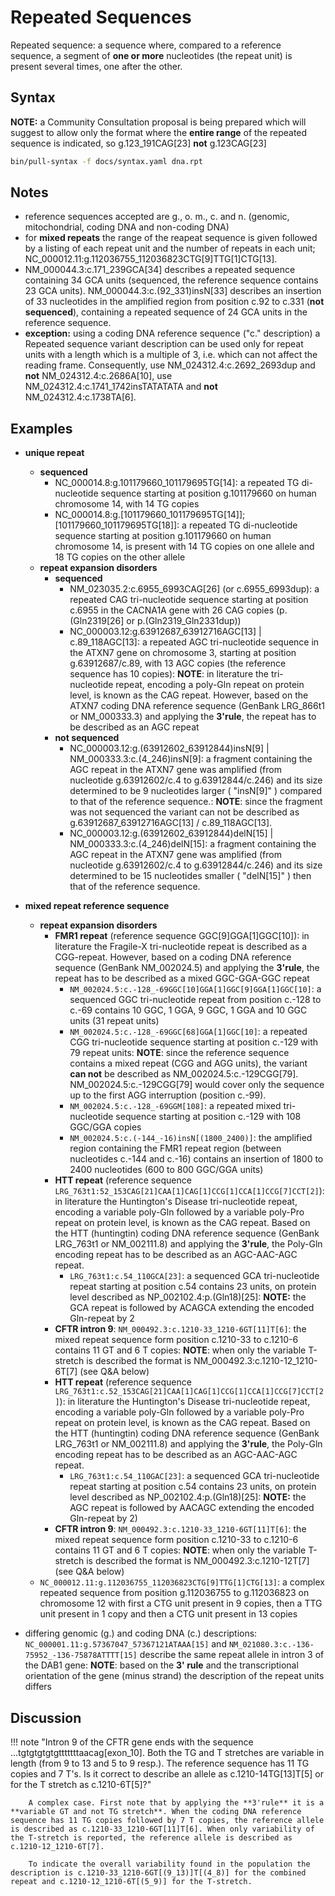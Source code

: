 # Repeated Sequences

<!-- ## Definition -->

Repeated sequence: a sequence where, compared to a reference sequence, a segment of **one or more** nucleotides (the repeat unit) is present several times, one after the other.

## Syntax

**NOTE:** a Community Consultation proposal is being prepared which will suggest to allow only the format where the **entire range** of the repeated sequence is indicated, so g.123_191CAG[23] **not** g.123CAG[23]

```sh exec="true"
bin/pull-syntax -f docs/syntax.yaml dna.rpt
```

## Notes

- reference sequences accepted are g., o. m., c. and n. (genomic, mitochondrial, coding DNA and non-coding DNA)
- for **mixed repeats** the range of the reapeat sequence is given followed by a listing of each repeat unit and the number of repeats in each unit; NC_000012.11:g.112036755_112036823CTG[9]TTG[1]CTG[13].
- NM_000044.3:c.171_239GCA[34] describes a repeated sequence containing 34 GCA units (sequenced, the reference sequence contains 23 GCA units). NM_000044.3:c.(92_331)insN[33] describes an insertion of 33 nucleotides in the amplified region from position c.92 to c.331 (**not sequenced**), containing a repeated sequence of 24 GCA units in the reference sequence.
- **exception:** using a coding DNA reference sequence ("c." description) a Repeated sequence variant description can be used only for repeat units with a length which is a multiple of 3, i.e. which can not affect the reading frame. Consequently, use NM_024312.4:c.2692_2693dup and **not** NM_024312.4:c.2686A[10], use NM_024312.4:c.1741_1742insTATATATA and **not** NM_024312.4:c.1738TA[6].

## Examples

- **unique repeat**

    - **sequenced**
        - NC_000014.8:g.101179660_101179695TG[14]: a repeated TG di-nucleotide sequence starting at position g.101179660 on human chromosome 14, with 14 TG copies
        - NC_000014.8:g.[101179660_101179695TG[14]];[101179660_101179695TG[18]]: a repeated TG di-nucleotide sequence starting at position g.101179660 on human chromosome 14, is present with 14 TG copies on one allele and 18 TG copies on the other allele
    - **repeat expansion disorders**
        - **sequenced**
            - NM_023035.2:c.6955_6993CAG[26] (or c.6955_6993dup): a repeated CAG tri-nucleotide sequence starting at position c.6955 in the CACNA1A gene with 26 CAG copies (p.(Gln2319[26] or p.(Gln2319_Gln2331dup))
            - NC_000003.12:g.63912687_63912716AGC[13] | c.89_118AGC[13]: a repeated AGC tri-nucleotide sequence in the ATXN7 gene on chromosome 3, starting at position g.63912687/c.89, with 13 AGC copies (the reference sequence has 10 copies): **NOTE**: in literature the tri-nucleotide repeat, encoding a poly-Gln repeat on protein level, is known as the CAG repeat. However, based on the ATXN7 coding DNA reference sequence (GenBank LRG_866t1 or NM_000333.3) and applying the **3'rule**, the repeat has to be described as an AGC repeat
        - **not sequenced**
            - NC_000003.12:g.(63912602_63912844)insN[9] | NM_000333.3:c.(4_246)insN[9]: a fragment containing the AGC repeat in the ATXN7 gene was amplified (from nucleotide g.63912602/c.4 to g.63912844/c.246) and its size determined to be 9 nucleotides larger ( "insN[9]" ) compared to that of the reference sequence.: **NOTE**: since the fragment was not sequenced the variant can not be described as g.63912687_63912716AGC[13] / c.89_118AGC[13].
            - NC_000003.12:g.(63912602_63912844)delN[15] | NM_000333.3:c.(4_246)delN[15]: a fragment containing the AGC repeat in the ATXN7 gene was amplified (from nucleotide g.63912602/c.4 to g.63912844/c.246) and its size determined to be 15 nucleotides smaller ( "delN[15]" ) then that of the reference sequence.

- **mixed repeat reference sequence**
    - **repeat expansion disorders**
        - **FMR1 repeat** (reference sequence GGC[9]GGA[1]GGC[10]): in literature the Fragile-X tri-nucleotide repeat is described as a CGG-repeat. However, based on a coding DNA reference sequence (GenBank NM_002024.5) and applying the **3'rule**, the repeat has to be described as a mixed GGC-GGA-GGC repeat
            - `NM_002024.5:c.-128_-69GGC[10]GGA[1]GGC[9]GGA[1]GGC[10]`: a sequenced GGC tri-nucleotide repeat from position c.-128 to c.-69 contains 10 GGC, 1 GGA, 9 GGC, 1 GGA and 10 GGC units (31 repeat units)
            - `NM_002024.5:c.-128_-69GGC[68]GGA[1]GGC[10]`: a repeated CGG tri-nucleotide sequence starting at position c.-129 with 79 repeat units: **NOTE**: since the reference sequence contains a mixed repeat (CGG and AGG units), the variant **can not** be described as NM_002024.5:c.-129CGG[79]. NM_002024.5:c.-129CGG[79] would cover only the sequence up to the first AGG interruption (position c.-99).
            - `NM_002024.5:c.-128_-69GGM[108]`: a repeated mixed tri-nucleotide sequence starting at position c.-129 with 108 GGC/GGA copies
            - `NM_002024.5:c.(-144_-16)insN[(1800_2400)]`: the amplified region containing the FMR1 repeat region (between nucleotides c.-144 and c.-16) contains an insertion of 1800 to 2400 nucleotides (600 to 800 GGC/GGA units)
        - **HTT repeat** (reference sequence `LRG_763t1:52_153CAG[21]CAA[1]CAG[1]CCG[1]CCA[1]CCG[7]CCT[2]`): in literature the Huntington's Disease tri-nucleotide repeat, encoding a variable poly-Gln followed by a variable poly-Pro repeat on protein level, is known as the CAG repeat. Based on the HTT (huntingtin) coding DNA reference sequence (GenBank LRG_763t1 or NM_002111.8) and applying the **3'rule**, the Poly-Gln encoding repeat has to be described as an AGC-AAC-AGC repeat.
            - `LRG_763t1:c.54_110GCA[23]`: a sequenced GCA tri-nucleotide repeat starting at position c.54 contains 23 units, on protein level described as NP_002102.4:p.(Gln18)[25]: **NOTE:** the GCA repeat is followed by ACAGCA extending the encoded Gln-repeat by 2
        - **CFTR intron 9**: `NM_000492.3:c.1210-33_1210-6GT[11]T[6]`: the mixed repeat sequence form position c.1210-33 to c.1210-6 contains 11 GT and 6 T copies: **NOTE**: when only the variable T-stretch is described the format is NM_000492.3:c.1210-12_1210-6T[7] (see Q&A below)
        - **HTT repeat** (reference sequence `LRG_763t1:c.52_153CAG[21]CAA[1]CAG[1]CCG[1]CCA[1]CCG[7]CCT[2]`): in literature the Huntington's Disease tri-nucleotide repeat, encoding a variable poly-Gln followed by a variable poly-Pro repeat on protein level, is known as the CAG repeat. Based on the HTT (huntingtin) coding DNA reference sequence (GenBank LRG_763t1 or NM_002111.8) and applying the **3'rule**, the Poly-Gln encoding repeat has to be described as an AGC-AAC-AGC repeat.
            - `LRG_763t1:c.54_110GAC[23]`: a sequenced GCA tri-nucleotide repeat starting at position c.54 contains 23 units, on protein level described as NP_002102.4:p.(Gln18)[25]: **NOTE:** the AGC repeat is followed by AACAGC extending the encoded Gln-repeat by 2)
        - **CFTR intron 9**: `NM_000492.3:c.1210-33_1210-6GT[11]T[6]`: the mixed repeat sequence form position c.1210-33 to c.1210-6 contains 11 GT and 6 T copies: **NOTE**: when only the variable T-stretch is described the format is NM_000492.3:c.1210-12T[7] (see Q&A below)
    - `NC_000012.11:g.112036755_112036823CTG[9]TTG[1]CTG[13]`: a complex repeated sequence from position g.112036755 to g.112036823 on chromosome 12 with first a CTG unit present in 9 copies, then a TTG unit present in 1 copy and then a CTG unit present in 13 copies
- differing genomic (g.) and coding DNA (c.) descriptions: `NC_000001.11:g.57367047_57367121ATAAA[15]` and `NM_021080.3:c.-136-75952_-136-75878ATTTT[15]` describe the same repeat allele in intron 3 of the DAB1 gene: **NOTE**: based on the **3' rule** and the transcriptional orientation of the gene (minus strand) the description of the repeat units differs

## Discussion

!!! note "Intron 9 of the CFTR gene ends with the sequence ...tgtgtgtgtgtttttttaacag[exon_10]. Both the TG and T stretches are variable in length (from 9 to 13 and 5 to 9 resp.). The reference sequence has 11 TG copies and 7 T's. Is it correct to describe an allele as c.1210-14TG[13]T[5] or for the T stretch as c.1210-6T[5]?"

        A complex case. First note that by applying the **3'rule** it is a **variable GT and not TG stretch**. When the coding DNA reference sequence has 11 TG copies followed by 7 T copies, the reference allele is described as c.1210-33_1210-6GT[11]T[6]. When only variability of the T-stretch is reported, the reference allele is described as c.1210-12_1210-6T[7].

        To indicate the overall variability found in the population the description is c.1210-33_1210-6GT[(9_13)]T[(4_8)] for the combined repeat and c.1210-12_1210-6T[(5_9)] for the T-stretch.
